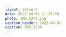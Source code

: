 ```yaml
---
layout: default
date: 2022-04-01 11:25:56
photo: IMG_2274.png
caption_header: 2022-04-01
caption: IMG_2274
---
```

